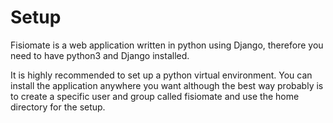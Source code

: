# Setup

Fisiomate is a web application written in python using Django, 
therefore you need to have  python3 and Django installed.

It is highly recommended to set up a python virtual environment.
You can install the application anywhere you want although 
the best way probably is to create a specific user and group
called fisiomate and use the home directory for the setup.
